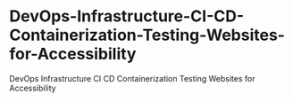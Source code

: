 # DevOps-Infrastructure-CI-CD-Containerization-Testing-Websites-for-Accessibility
DevOps Infrastructure CI CD Containerization Testing Websites for Accessibility
